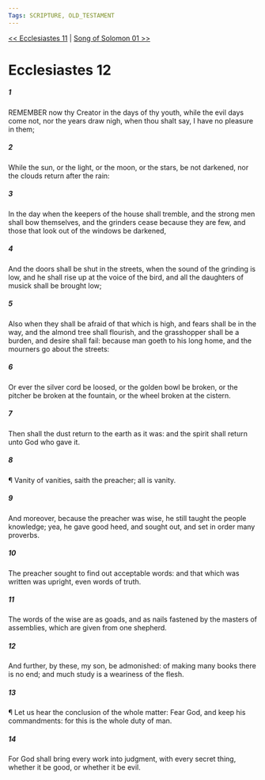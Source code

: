 ```yaml
---
Tags: SCRIPTURE, OLD_TESTAMENT
---
```


[<< Ecclesiastes 11](OLD_TESTAMENT/21_Ecclesiastes/Ecclesiastes_11.md) | [Song of Solomon 01 >>](OLD_TESTAMENT/22_Song_of_Solomon/Song_of_Solomon_01.md)

# Ecclesiastes 12

##### 1
 REMEMBER now thy Creator in the days of thy youth, while the evil days come not, nor the years draw nigh, when thou shalt say, I have no pleasure in them;
##### 2
 While the sun, or the light, or the moon, or the stars, be not darkened, nor the clouds return after the rain:
##### 3
 In the day when the keepers of the house shall tremble, and the strong men shall bow themselves, and the grinders cease because they are few, and those that look out of the windows be darkened,
##### 4
 And the doors shall be shut in the streets, when the sound of the grinding is low, and he shall rise up at the voice of the bird, and all the daughters of musick shall be brought low;
##### 5
 Also when they shall be afraid of that which is high, and fears shall be in the way, and the almond tree shall flourish, and the grasshopper shall be a burden, and desire shall fail: because man goeth to his long home, and the mourners go about the streets:
##### 6
 Or ever the silver cord be loosed, or the golden bowl be broken, or the pitcher be broken at the fountain, or the wheel broken at the cistern.
##### 7
 Then shall the dust return to the earth as it was: and the spirit shall return unto God who gave it.
##### 8
 ¶ Vanity of vanities, saith the preacher; all is vanity.
##### 9
 And moreover, because the preacher was wise, he still taught the people knowledge; yea, he gave good heed, and sought out, and set in order many proverbs.
##### 10
 The preacher sought to find out acceptable words: and that which was written was upright, even words of truth.
##### 11
 The words of the wise are as goads, and as nails fastened by the masters of assemblies, which are given from one shepherd.
##### 12
 And further, by these, my son, be admonished: of making many books there is no end; and much study is a weariness of the flesh.
##### 13
 ¶ Let us hear the conclusion of the whole matter: Fear God, and keep his commandments: for this is the whole duty of man.
##### 14
 For God shall bring every work into judgment, with every secret thing, whether it be good, or whether it be evil.
